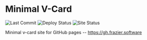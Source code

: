 # Minimal V-Card

![Last Commit](https://img.shields.io/github/last-commit/chrisfrazier0/chrisfrazier0.github.io/main)
![Deploy Status](https://github.com/chrisfrazier0/chrisfrazier0.github.io/actions/workflows/deploy-gh-pages.yml/badge.svg)
![Site Status](https://img.shields.io/website?down_color=red&down_message=offline&up_color=green&up_message=online&url=https%3A%2F%2Fgh.frazier.software)

Minimal v-card site for GitHub pages -- <https://gh.frazier.software>
